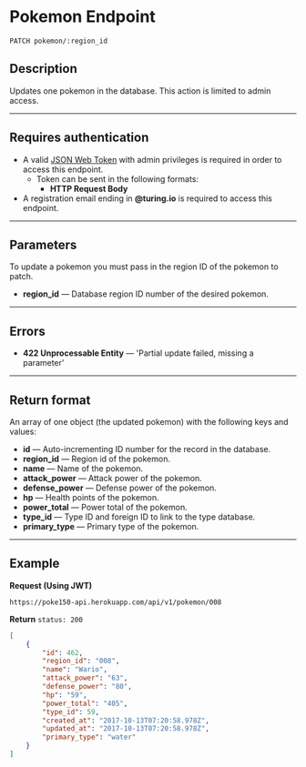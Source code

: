 # Pokemon Endpoint

```
PATCH pokemon/:region_id
```

## Description

Updates one pokemon in the database. This action is limited to admin access.

***

## Requires authentication

- A valid [JSON Web Token](https://jwt.io/) with admin privileges is required in order to access this endpoint.
  - Token can be sent in the following formats:
    - **HTTP Request Body**
- A registration email ending in **@turing.io** is required to access this endpoint.

***

## Parameters

To update a pokemon you must pass in the region ID of the pokemon to patch.
  - **region_id** — Database region ID number of the desired pokemon.

***

## Errors

- **422 Unprocessable Entity** — 'Partial update failed, missing a parameter'

***

## Return format

An array of one object (the updated pokemon) with the following keys and values:

- **id** — Auto-incrementing ID number for the record in the database.
- **region_id** — Region id of the pokemon.
- **name** — Name of the pokemon.
- **attack_power** — Attack power of the pokemon.
- **defense_power** — Defense power of the pokemon.
- **hp** — Health points of the pokemon.
- **power_total** — Power total of the pokemon.
- **type_id** — Type ID and foreign ID to link to the type database.
- **primary_type** — Primary type of the pokemon.
***

## Example

**Request (Using JWT)**

```
https://poke150-api.herokuapp.com/api/v1/pokemon/008
```

**Return**
`status: 200`

```json
[
    {
        "id": 462,
        "region_id": "008",
        "name": "Wario",
        "attack_power": "63",
        "defense_power": "80",
        "hp": "59",
        "power_total": "405",
        "type_id": 59,
        "created_at": "2017-10-13T07:20:58.978Z",
        "updated_at": "2017-10-13T07:20:58.978Z",
        "primary_type": "water"
    }
]
```
